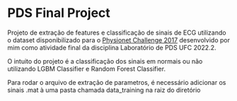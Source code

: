 # PDS Final Project

Projeto de extração de features e classificação de sinais de ECG utilizando o dataset disponibilizado para o [Physionet Challenge 2017](https://archive.physionet.org/challenge/2017/) desenvolvido por mim como atividade final da disciplina Laboratório de PDS UFC 2022.2.

O intuito do projeto é a classificação dos sinais em normais ou não utilizando LGBM Classifier e Random Forest Classifier.

Para rodar o arquivo de extração de parametros, é necessário adicionar os sinais .mat à uma pasta chamada data_training na raiz do diretório